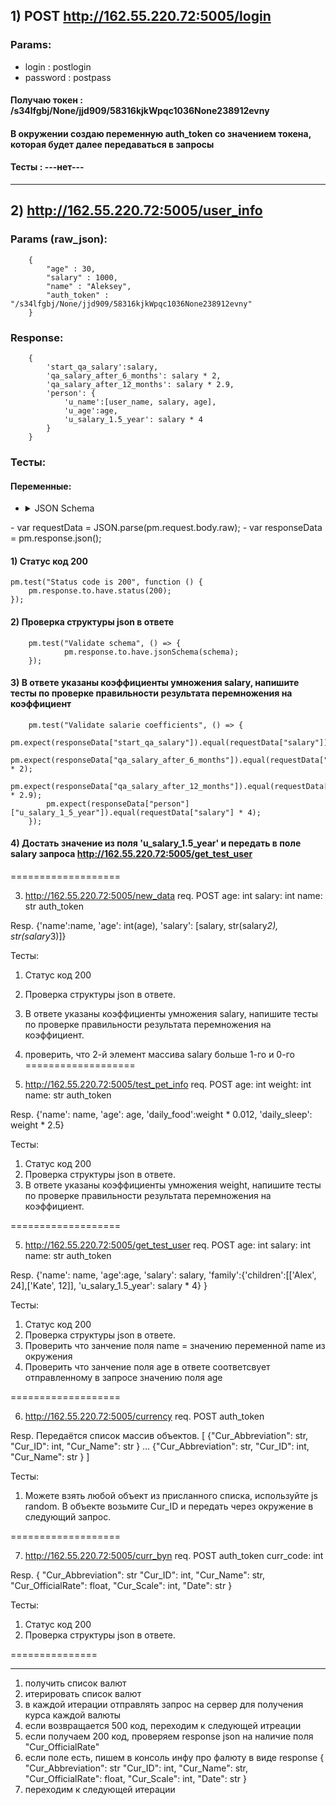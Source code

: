 ## 1) POST http://162.55.220.72:5005/login
### Params:
- login : postlogin
- password : postpass
#### Получаю токен : /s34lfgbj/None/jjd909/58316kjkWpqc1036None238912evny
#### В окружении создаю переменную auth_token со значением токена, которая будет далее передаваться в запросы
#### Тесты : ---нет---
---
## 2) http://162.55.220.72:5005/user_info
### Params (raw_json):
        {
            "age" : 30,
            "salary" : 1000,
            "name" : "Aleksey",
            "auth_token" : "/s34lfgbj/None/jjd909/58316kjkWpqc1036None238912evny"
        }

### Response:
        {
            'start_qa_salary':salary,
            'qa_salary_after_6_months': salary * 2,
            'qa_salary_after_12_months': salary * 2.9,
            'person': {
                'u_name':[user_name, salary, age],
                'u_age':age,
                'u_salary_1.5_year': salary * 4
            }
        }

### Тесты:
#### Переменные:
- <details>
  <summary>JSON Schema</summary>
                const schema = {
                  "type": "object",
                  "properties": {
                    "person": {
                      "type": "object",
                      "properties": {
                        "u_age": {
                          "type": "number"
                        },
                        "u_name": {
                          "type": "array",
                          "items": [
                            {
                              "type": "string"
                            },
                            {
                              "type": "number"
                            },
                            {
                              "type": "number"
                            }
                          ]
                        },
                        "u_salary_1_5_year": {
                          "type": "number"
                        }
                      }
                    },
                    "qa_salary_after_12_months": {
                      "type": "number"
                    },
                    "qa_salary_after_6_months": {
                      "type": "number"
                    },
                    "start_qa_salary": {
                      "type": "number"
                    }
                  }
                }
</details>
- var requestData = JSON.parse(pm.request.body.raw);
- var responseData = pm.response.json();

#### 1) Статус код 200
    pm.test("Status code is 200", function () {
        pm.response.to.have.status(200);
    });
#### 2) Проверка структуры json в ответе
        pm.test("Validate schema", () => {
                pm.response.to.have.jsonSchema(schema);
        });

#### 3) В ответе указаны коэффициенты умножения salary, напишите тесты по проверке правильности результата перемножения на коэффициент
        pm.test("Validate salarie coefficients", () => {
            pm.expect(responseData["start_qa_salary"]).equal(requestData["salary"]);
            pm.expect(responseData["qa_salary_after_6_months"]).equal(requestData["salary"] * 2);
            pm.expect(responseData["qa_salary_after_12_months"]).equal(requestData["salary"] * 2.9);
            pm.expect(responseData["person"]["u_salary_1_5_year"]).equal(requestData["salary"] * 4);
        });

#### 4) Достать значение из поля 'u_salary_1.5_year' и передать в поле salary запроса http://162.55.220.72:5005/get_test_user
===================

3) http://162.55.220.72:5005/new_data
req.
POST
age: int
salary: int
name: str
auth_token

Resp.
{'name':name,
  'age': int(age),
  'salary': [salary, str(salary*2), str(salary*3)]}

Тесты:
1) Статус код 200
2) Проверка структуры json в ответе.
3) В ответе указаны коэффициенты умножения salary, напишите тесты по проверке правильности результата перемножения на коэффициент.
4) проверить, что 2-й элемент массива salary больше 1-го и 0-го
===================

4) http://162.55.220.72:5005/test_pet_info
req.
POST
age: int
weight: int
name: str
auth_token


Resp.
{'name': name,
 'age': age,
 'daily_food':weight * 0.012,
 'daily_sleep': weight * 2.5}


Тесты:
1) Статус код 200
2) Проверка структуры json в ответе.
3) В ответе указаны коэффициенты умножения weight, напишите тесты по проверке правильности результата перемножения на коэффициент.

===================

5) http://162.55.220.72:5005/get_test_user
req.
POST
age: int
salary: int
name: str
auth_token

Resp.
{'name': name,
 'age':age,
 'salary': salary,
 'family':{'children':[['Alex', 24],['Kate', 12]],
 'u_salary_1.5_year': salary * 4}
  }

Тесты:
1) Статус код 200
2) Проверка структуры json в ответе.
3) Проверить что занчение поля name = значению переменной name из окружения
4) Проверить что занчение поля age в ответе соответсвует отправленному в запросе значению поля age

===================

6) http://162.55.220.72:5005/currency
req.
POST
auth_token

Resp. Передаётся список массив объектов.
[
{"Cur_Abbreviation": str,
 "Cur_ID": int,
 "Cur_Name": str
}
…
{"Cur_Abbreviation": str,
 "Cur_ID": int,
 "Cur_Name": str
}
]

Тесты:
1) Можете взять любой объект из присланного списка, используйте js random.
В объекте возьмите Cur_ID и передать через окружение в следующий запрос.

 ===================

7) http://162.55.220.72:5005/curr_byn
req.
POST
auth_token
curr_code: int

Resp.
{
    "Cur_Abbreviation": str
    "Cur_ID": int,
    "Cur_Name": str,
    "Cur_OfficialRate": float,
    "Cur_Scale": int,
    "Date": str
}

Тесты:
1) Статус код 200
2) Проверка структуры json в ответе.


===============
***
1) получить список валют
2) итерировать список валют
3) в каждой итерации отправлять запрос на сервер для получения курса каждой валюты
4) если возвращается 500 код, переходим к следующей итреации
5) если получаем 200 код, проверяем response json на наличие поля "Cur_OfficialRate"
6) если поле есть, пишем в консоль инфу про фалюту в виде response
{
    "Cur_Abbreviation": str
    "Cur_ID": int,
    "Cur_Name": str,
    "Cur_OfficialRate": float,
    "Cur_Scale": int,
    "Date": str
}
7) переходим к следующей итерации

